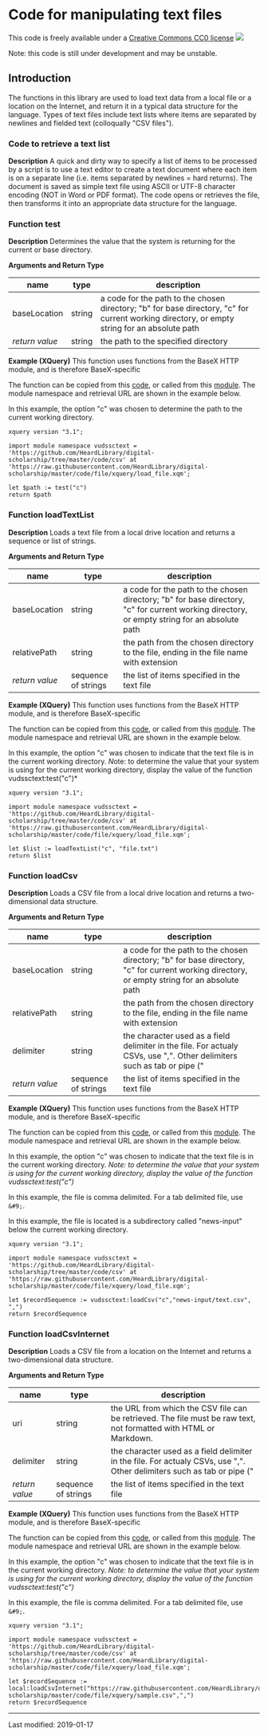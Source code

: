# Code for manipulating text files

This code is freely available under a [Creative Commons CC0 license](https://creativecommons.org/publicdomain/zero/1.0/) ![](https://licensebuttons.net/l/zero/1.0/88x31.png)

Note: this code is still under development and may be unstable.

## Introduction

The functions in this library are used to load text data from a local file or a location on the Internet, and return it in a typical data structure for the language.  Types of text files include text lists where items are separated by newlines and fielded text (colloqually "CSV files").

### Code to retrieve a text list

**Description** A quick and dirty way to specify a list of items to be processed by a script is to use a text editor to create a text document where each item is on a separate line (i.e. items separated by newlines = hard returns).  The document is saved as simple text file using ASCII or UTF-8 character encoding (NOT in Word or PDF format).  The code opens or retrieves the file, then transforms it into an appropriate data structure for the language.

### Function test

**Description** Determines the value that the system is returning for the current or base directory.

**Arguments and Return Type**

| name | type | description |
|---|---|---|
| baseLocation | string | a code for the path to the chosen directory; "b" for base directory, "c" for current working directory, or empty string for an absolute path |
| *return value* | string | the path to the specified directory |

**Example (XQuery)** This function uses functions from the BaseX HTTP module, and is therefore BaseX-specific

The function can be copied from this [code](xquery/load_file.xq), or called from this [module](xquery/load_file.xqm). The module namespace and retrieval URL are shown in the example below.

In this example, the option "c" was chosen to determine the path to the current working directory.  

```xquery
xquery version "3.1";

import module namespace vudssctext = 'https://github.com/HeardLibrary/digital-scholarship/tree/master/code/csv' at 'https://raw.githubusercontent.com/HeardLibrary/digital-scholarship/master/code/file/xquery/load_file.xqm';

let $path := test("c")
return $path
```

### Function loadTextList

**Description** Loads a text file from a local drive location and returns a sequence or list of strings.

**Arguments and Return Type**

| name | type | description |
|---|---|---|
| baseLocation | string | a code for the path to the chosen directory; "b" for base directory, "c" for current working directory, or empty string for an absolute path |
| relativePath | string | the path from the chosen directory to the file, ending in the file name with extension |
| *return value* | sequence of strings | the list of items specified in the text file |

**Example (XQuery)** This function uses functions from the BaseX HTTP module, and is therefore BaseX-specific

The function can be copied from this [code](xquery/load_file.xq), or called from this [module](xquery/load_file.xqm). The module namespace and retrieval URL are shown in the example below.

In this example, the option "c" was chosen to indicate that the text file is in the current working directory.  *N*ote: to determine the value that your system is using for the current working directory, display the value of the function vudssctext:test("c")*

```xquery
xquery version "3.1";

import module namespace vudssctext = 'https://github.com/HeardLibrary/digital-scholarship/tree/master/code/csv' at 'https://raw.githubusercontent.com/HeardLibrary/digital-scholarship/master/code/file/xquery/load_file.xqm';

let $list := loadTextList("c", "file.txt")
return $list
```

### Function loadCsv

**Description** Loads a CSV file from a local drive location and returns a two-dimensional data structure.

**Arguments and Return Type**

| name | type | description |
|---|---|---|
| baseLocation | string | a code for the path to the chosen directory; "b" for base directory, "c" for current working directory, or empty string for an absolute path |
| relativePath | string | the path from the chosen directory to the file, ending in the file name with extension |
| delimiter | string | the character used as a field delimiter in the file.  For actualy CSVs, use ",". Other delimiters such as tab or pipe ("|") may be used.  Tab delimited files may require using the escaped code for tab.
| *return value* | sequence of strings | the list of items specified in the text file |

**Example (XQuery)** This function uses functions from the BaseX HTTP module, and is therefore BaseX-specific

The function can be copied from this [code](xquery/load_file.xq), or called from this [module](xquery/load_file.xqm). The module namespace and retrieval URL are shown in the example below.

In this example, the option "c" was chosen to indicate that the text file is in the current working directory.  *Note: to determine the value that your system is using for the current working directory, display the value of the function vudssctext:test("c")*

In this example, the file is comma delimited.  For a tab delimited file, use `&#9;`.  

In this example, the file is located is a subdirectory called "news-input" below the current working directory.

```xquery
xquery version "3.1";

import module namespace vudssctext = 'https://github.com/HeardLibrary/digital-scholarship/tree/master/code/csv' at 'https://raw.githubusercontent.com/HeardLibrary/digital-scholarship/master/code/file/xquery/load_file.xqm';

let $recordSequence := vudssctext:loadCsv("c","news-input/text.csv", ",")
return $recordSequence
```

### Function loadCsvInternet

**Description** Loads a CSV file from a location on the Internet and returns a two-dimensional data structure.

**Arguments and Return Type**

| name | type | description |
|---|---|---|
| uri | string | the URL from which the CSV file can be retrieved. The file must be raw text, not formatted with HTML or Markdown. |
| delimiter | string | the character used as a field delimiter in the file.  For actualy CSVs, use ",". Other delimiters such as tab or pipe ("|") may be used.  Tab delimited files may require using the escaped code for tab.
| *return value* | sequence of strings | the list of items specified in the text file |

**Example (XQuery)** This function uses functions from the BaseX HTTP module, and is therefore BaseX-specific

The function can be copied from this [code](xquery/load_file.xq), or called from this [module](xquery/load_file.xqm). The module namespace and retrieval URL are shown in the example below.

In this example, the option "c" was chosen to indicate that the text file is in the current working directory.  *Note: to determine the value that your system is using for the current working directory, display the value of the function vudssctext:test("c")*

In this example, the file is comma delimited.  For a tab delimited file, use `&#9;`.  

```xquery
xquery version "3.1";

import module namespace vudssctext = 'https://github.com/HeardLibrary/digital-scholarship/tree/master/code/csv' at 'https://raw.githubusercontent.com/HeardLibrary/digital-scholarship/master/code/file/xquery/load_file.xqm';

let $recordSequence := local:loadCsvInternet("https://raw.githubusercontent.com/HeardLibrary/digital-scholarship/master/code/file/xquery/sample.csv",",")
return $recordSequence
```

------
Last modified: 2019-01-17